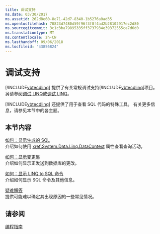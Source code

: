 ```yaml
---
title: 调试支持
ms.date: 03/30/2017
ms.assetid: 262d8e60-8e71-42d7-8340-1b5276a0ad35
ms.openlocfilehash: 70823d7480d59f96f3f8f4ad2b28102917ec2d80
ms.sourcegitcommit: 3c1c3ba79895335ff3737934e39372555ca7d6d0
ms.translationtype: MT
ms.contentlocale: zh-CN
ms.lasthandoff: 09/06/2018
ms.locfileid: "43856824"
---
```

# <a name="debugging-support"></a>调试支持
[!INCLUDE[vbtecdlinq](../../../../../../includes/vbtecdlinq-md.md)] 提供了有关常规调试支持[!INCLUDE[vbtecdlinq](../../../../../../includes/vbtecdlinq-md.md)]项目。  另请参阅[调试 LINQ](/visualstudio/debugger/debugging-linq)或[调试 LINQ](/visualstudio/debugger/debugging-linq)。  
  
 [!INCLUDE[vbtecdlinq](../../../../../../includes/vbtecdlinq-md.md)] 还提供了用于查看 SQL 代码的特殊工具。 有关更多信息，请参见本节中的各主题。  
  
## <a name="in-this-section"></a>本节内容  
 [如何：显示生成的 SQL](../../../../../../docs/framework/data/adonet/sql/linq/how-to-display-generated-sql.md)  
 介绍如何使用 <xref:System.Data.Linq.DataContext> 属性查看查询活动。  
  
 [如何：显示变更集](../../../../../../docs/framework/data/adonet/sql/linq/how-to-display-a-changeset.md)  
 介绍如何显示正发送到数据库的更改。  
  
 [如何：显示 LINQ to SQL 命令](../../../../../../docs/framework/data/adonet/sql/linq/how-to-display-linq-to-sql-commands.md)  
 介绍如何显示 SQL 命令及其他信息。  
  
 [疑难解答](../../../../../../docs/framework/data/adonet/sql/linq/troubleshooting.md)  
 提供可能难以确定其出现原因的一些常见情况。  
  
## <a name="see-also"></a>请参阅  
 [编程指南](../../../../../../docs/framework/data/adonet/sql/linq/programming-guide.md)
